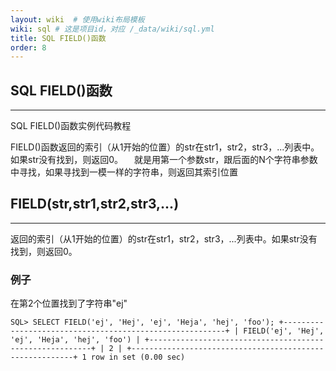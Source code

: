 ```yaml
---
layout: wiki  # 使用wiki布局模板
wiki: sql # 这是项目id，对应 /_data/wiki/sql.yml
title: SQL FIELD()函数
order: 8
---
```


## SQL FIELD()函数

------

SQL FIELD()函数实例代码教程

FIELD()函数返回的索引（从1开始的位置）的str在str1，str2，str3，...列表中。如果str没有找到，则返回0。
　就是用第一个参数str，跟后面的N个字符串参数中寻找，如果寻找到一模一样的字符串，则返回其索引位置

## FIELD(str,str1,str2,str3,...)

------

返回的索引（从1开始的位置）的str在str1，str2，str3，...列表中。如果str没有找到，则返回0。

### 例子

在第2个位置找到了字符串"ej"

```
SQL> SELECT FIELD('ej', 'Hej', 'ej', 'Heja', 'hej', 'foo'); +---------------------------------------------------------+ | FIELD('ej', 'Hej', 'ej', 'Heja', 'hej', 'foo') | +---------------------------------------------------------+ | 2 | +---------------------------------------------------------+ 1 row in set (0.00 sec)
```

